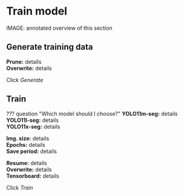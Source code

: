 # Train model

IMAGE: annotated overview of this section

## Generate training data
**Prune:** details <br>
**Overwrite:** details

Click *Generate*

## Train

??? question "Which model should I choose?"
    **YOLO11m-seg:** details <br>
    **YOLO11l-seg:** details <br>
    **YOLO11x-seg:** details
    
**Img. size:** details <br>
**Epochs:** details <br>
**Save period:** details

**Resume:** details <br>
**Overwrite:** details <br>
**Tensorboard:** details

Click *Train*